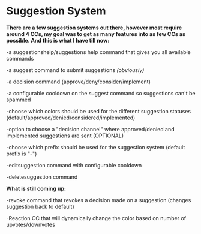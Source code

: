 # Suggestion System

**There are a few suggestion systems out there, however most require around 4 CCs, my goal was to get as many features into as few CCs as possible. And this is what I have till now:**

-a suggestionshelp/suggestions help command that gives you all available commands

-a suggest command to submit suggestions *(obviously)*

-a decision command (approve/deny/consider/implement)

-a configurable cooldown on the suggest command so suggestions can't be spammed

-choose which colors should be used for the different suggestion statuses (default/approved/denied/considered/implemented)

-option to choose a "decision channel" where approved/denied and implemented suggestions are sent (OPTIONAL)

-choose which prefix should be used for the suggestion system (default prefix is "-")

-editsuggestion command with configurable cooldown

-deletesuggestion command

**What is still coming up:**

-revoke command that revokes a decision made on a suggestion (changes suggestion back to default)

-Reaction CC that will dynamically change the color based on number of upvotes/downvotes
